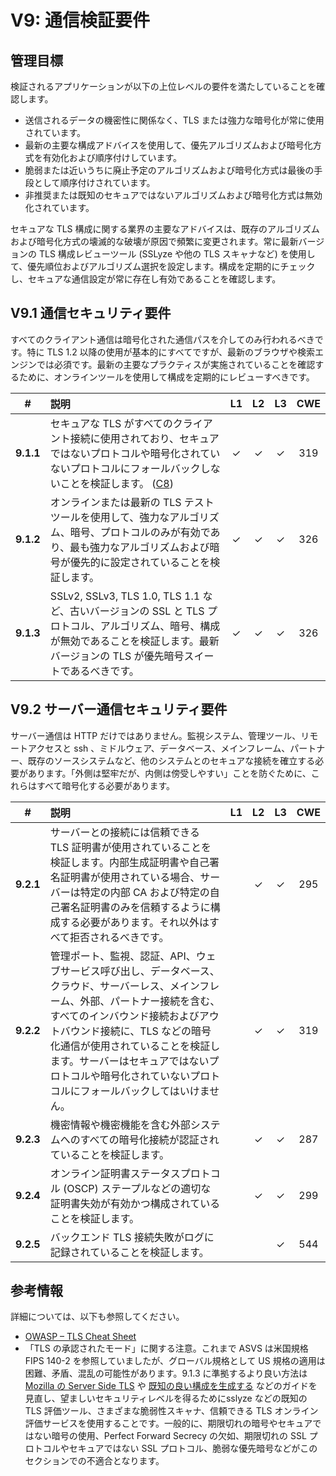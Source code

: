 # V9: 通信検証要件

## 管理目標

検証されるアプリケーションが以下の上位レベルの要件を満たしていることを確認します。

* 送信されるデータの機密性に関係なく、TLS または強力な暗号化が常に使用されています。
* 最新の主要な構成アドバイスを使用して、優先アルゴリズムおよび暗号化方式を有効化および順序付けしています。
* 脆弱または近いうちに廃止予定のアルゴリズムおよび暗号化方式は最後の手段として順序付けされています。
* 非推奨または既知のセキュアではないアルゴリズムおよび暗号化方式は無効化されています。

セキュアな TLS 構成に関する業界の主要なアドバイスは、既存のアルゴリズムおよび暗号化方式の壊滅的な破壊が原因で頻繁に変更されます。常に最新バージョンの TLS 構成レビューツール (SSLyze や他の TLS スキャナなど) を使用して、優先順位およびアルゴリズム選択を設定します。構成を定期的にチェックし、セキュアな通信設定が常に存在し有効であることを確認します。

## V9.1 通信セキュリティ要件

すべてのクライアント通信は暗号化された通信パスを介してのみ行われるべきです。特に TLS 1.2 以降の使用が基本的にすべてですが、最新のブラウザや検索エンジンでは必須です。最新の主要なプラクティスが実施されていることを確認するために、オンラインツールを使用して構成を定期的にレビューすべきです。

| # | 説明 | L1 | L2 | L3 | CWE |
| :---: | :--- | :---: | :---:| :---: | :---: |
| **9.1.1** | セキュアな TLS がすべてのクライアント接続に使用されており、セキュアではないプロトコルや暗号化されていないプロトコルにフォールバックしないことを検証します。 ([C8](https://www.owasp.org/index.php/OWASP_Proactive_Controls#tab=Formal_Numbering)) | ✓ | ✓ | ✓ | 319 |
| **9.1.2** | オンラインまたは最新の TLS テストツールを使用して、強力なアルゴリズム、暗号、プロトコルのみが有効であり、最も強力なアルゴリズムおよび暗号が優先的に設定されていることを検証します。 | ✓ | ✓ | ✓ | 326 |
| **9.1.3** | SSLv2, SSLv3, TLS 1.0, TLS 1.1 など、古いバージョンの SSL と TLS プロトコル、アルゴリズム、暗号、構成が無効であることを検証します。最新バージョンの TLS が優先暗号スイートであるべきです。 | ✓ | ✓ | ✓ | 326 |

## V9.2 サーバー通信セキュリティ要件

サーバー通信は HTTP だけではありません。監視システム、管理ツール、リモートアクセスと ssh 、ミドルウェア、データベース、メインフレーム、パートナー、既存のソースシステムなど、他のシステムとのセキュアな接続を確立する必要があります。「外側は堅牢だが、内側は傍受しやすい」ことを防ぐために、これらはすべて暗号化する必要があります。

| # | 説明 | L1 | L2 | L3 | CWE |
| :---: | :--- | :---: | :---:| :---: | :---: |
| **9.2.1** | サーバーとの接続には信頼できる TLS 証明書が使用されていることを検証します。内部生成証明書や自己署名証明書が使用されている場合、サーバーは特定の内部 CA および特定の自己署名証明書のみを信頼するように構成する必要があります。それ以外はすべて拒否されるべきです。 |  | ✓ | ✓ | 295 |
| **9.2.2** | 管理ポート、監視、認証、API、ウェブサービス呼び出し、データベース、クラウド、サーバーレス、メインフレーム、外部、パートナー接続を含む、すべてのインバウンド接続およびアウトバウンド接続に、TLS などの暗号化通信が使用されていることを検証します。サーバーはセキュアではないプロトコルや暗号化されていないプロトコルにフォールバックしてはいけません。 |  | ✓ | ✓ | 319 |
| **9.2.3** | 機密情報や機密機能を含む外部システムへのすべての暗号化接続が認証されていることを検証します。 |  | ✓ | ✓ | 287 |
| **9.2.4** | オンライン証明書ステータスプロトコル (OSCP) ステープルなどの適切な証明書失効が有効かつ構成されていることを検証します。 |  | ✓ | ✓ | 299 |
| **9.2.5** | バックエンド TLS 接続失敗がログに記録されていることを検証します。 |  |  | ✓ | 544 |

## 参考情報

詳細については、以下も参照してください。

* [OWASP – TLS Cheat Sheet](https://www.owasp.org/index.php/Transport_Layer_Protection_Cheat_Sheet)
* 「TLS の承認されたモード」に関する注意。これまで ASVS は米国規格 FIPS 140-2 を参照していましたが、グローバル規格として US 規格の適用は困難、矛盾、混乱の可能性があります。9.1.3 に準拠するより良い方法は[Mozilla の Server Side TLS](https://wiki.mozilla.org/Security/Server_Side_TLS) や [既知の良い構成を生成する](https://mozilla.github.io/server-side-tls/ssl-config-generator/) などのガイドを見直し、望ましいセキュリティレベルを得るためにsslyze などの既知の TLS 評価ツール、さまざまな脆弱性スキャナ、信頼できる TLS オンライン評価サービスを使用することです。一般的に、期限切れの暗号やセキュアではない暗号の使用、Perfect Forward Secrecy の欠如、期限切れの SSL プロトコルやセキュアではない SSL プロトコル、脆弱な優先暗号などがこのセクションでの不適合となります。
